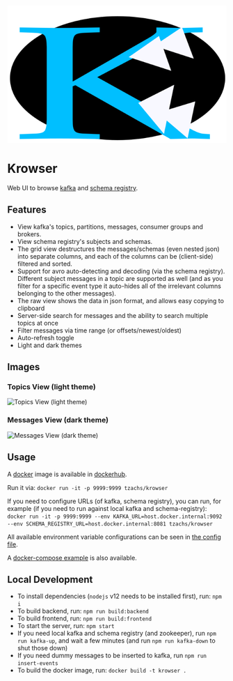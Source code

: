 <p align="center">
    <img src="./logo.svg">
</p>

# Krowser

Web UI to browse [kafka](https://kafka.apache.org/) and [schema registry](https://docs.confluent.io/current/schema-registry/index.html).

## Features

- View kafka's topics, partitions, messages, consumer groups and brokers.
- View schema registry's subjects and schemas.
- The grid view destructures the messages/schemas (even nested json) into separate columns, and each of the columns can be (client-side) filtered and sorted.
- Support for avro auto-detecting and decoding (via the schema registry). Different subject messages in a topic are supported as well (and as you filter for a specific event type it auto-hides all of the irrelevant columns belonging to the other messages).
- The raw view shows the data in json format, and allows easy copying to clipboard
- Server-side search for messages and the ability to search multiple topics at once
- Filter messages via time range (or offsets/newest/oldest)
- Auto-refresh toggle
- Light and dark themes

## Images

### Topics View (light theme)

![Topics View (light theme)](./docs/images/topics.png "Topics View (light theme)")

### Messages View (dark theme)

![Messages View (dark theme)](/docs/images/messages.png "Messages View (dark theme)")

## Usage

A [docker](https://www.docker.com/) image is available in [dockerhub](https://hub.docker.com/repository/docker/tzachs/krowser/).

Run it via: `docker run -it -p 9999:9999 tzachs/krowser`

If you need to configure URLs (of kafka, schema registry), you can run, for example (if you need to run against local kafka and schema-registry):
`docker run -it -p 9999:9999 --env KAFKA_URL=host.docker.internal:9092 --env SCHEMA_REGISTRY_URL=host.docker.internal:8081 tzachs/krowser`

All available environment variable configurations can be seen in [the config file](./src/server/config.ts).

A [docker-compose example](./docs/examples/docker-compose.yml) is also available.

## Local Development

- To install dependencies (`nodejs` v12 needs to be installed first), run: `npm i`
- To build backend, run: `npm run build:backend`
- To build frontend, run: `npm run build:frontend`
- To start the server, run: `npm start`
- If you need local kafka and schema registry (and zookeeper), run `npm run kafka-up`, and wait a few minutes (and run `npm run kafka-down` to shut those down)
- If you need dummy messages to be inserted to kafka, run `npm run insert-events`
- To build the docker image, run: `docker build -t krowser .`


